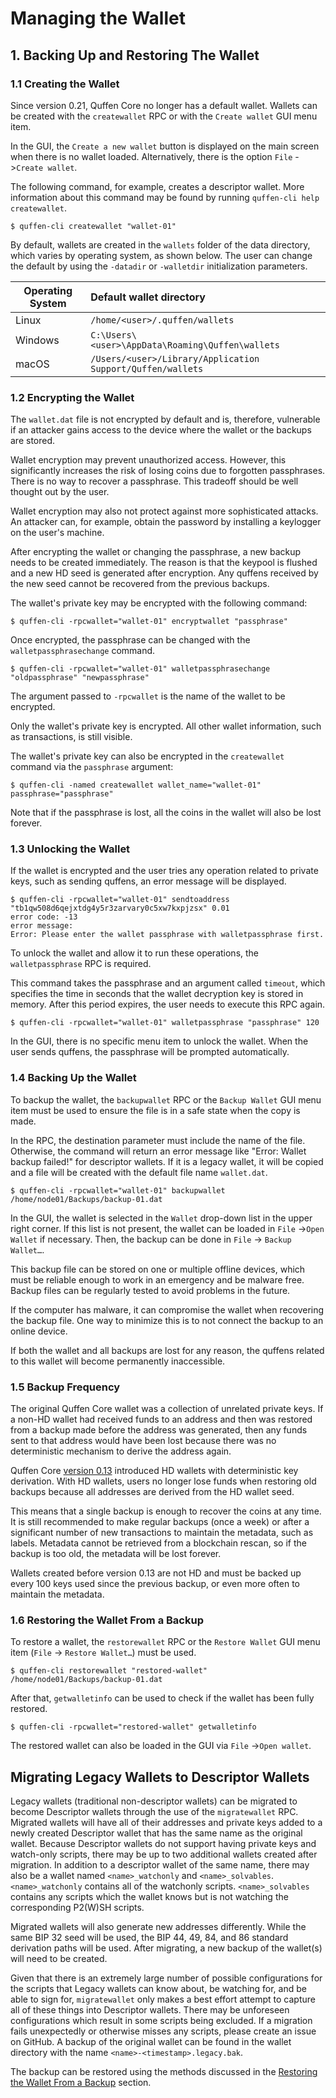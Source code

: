# Managing the Wallet

## 1. Backing Up and Restoring The Wallet

### 1.1 Creating the Wallet

Since version 0.21, Quffen Core no longer has a default wallet.
Wallets can be created with the `createwallet` RPC or with the `Create wallet` GUI menu item.

In the GUI, the `Create a new wallet` button is displayed on the main screen when there is no wallet loaded. Alternatively, there is the option `File` ->`Create wallet`.

The following command, for example, creates a descriptor wallet. More information about this command may be found by running `quffen-cli help createwallet`.

```
$ quffen-cli createwallet "wallet-01"
```

By default, wallets are created in the `wallets` folder of the data directory, which varies by operating system, as shown below. The user can change the default by using the `-datadir` or `-walletdir` initialization parameters.

| Operating System | Default wallet directory                                    |
| -----------------|:------------------------------------------------------------|
| Linux            | `/home/<user>/.quffen/wallets`                             |
| Windows          | `C:\Users\<user>\AppData\Roaming\Quffen\wallets`           |
| macOS            | `/Users/<user>/Library/Application Support/Quffen/wallets` |

### 1.2 Encrypting the Wallet

The `wallet.dat` file is not encrypted by default and is, therefore, vulnerable if an attacker gains access to the device where the wallet or the backups are stored.

Wallet encryption may prevent unauthorized access. However, this significantly increases the risk of losing coins due to forgotten passphrases. There is no way to recover a passphrase. This tradeoff should be well thought out by the user.

Wallet encryption may also not protect against more sophisticated attacks. An attacker can, for example, obtain the password by installing a keylogger on the user's machine.

After encrypting the wallet or changing the passphrase, a new backup needs to be created immediately. The reason is that the keypool is flushed and a new HD seed is generated after encryption. Any quffens received by the new seed cannot be recovered from the previous backups.

The wallet's private key may be encrypted with the following command:

```
$ quffen-cli -rpcwallet="wallet-01" encryptwallet "passphrase"
```

Once encrypted, the passphrase can be changed with the `walletpassphrasechange` command.

```
$ quffen-cli -rpcwallet="wallet-01" walletpassphrasechange "oldpassphrase" "newpassphrase"
```

The argument passed to `-rpcwallet` is the name of the wallet to be encrypted.

Only the wallet's private key is encrypted. All other wallet information, such as transactions, is still visible.

The wallet's private key can also be encrypted in the `createwallet` command via the `passphrase` argument:

```
$ quffen-cli -named createwallet wallet_name="wallet-01" passphrase="passphrase"
```

Note that if the passphrase is lost, all the coins in the wallet will also be lost forever.

### 1.3 Unlocking the Wallet

If the wallet is encrypted and the user tries any operation related to private keys, such as sending quffens, an error message will be displayed.

```
$ quffen-cli -rpcwallet="wallet-01" sendtoaddress "tb1qw508d6qejxtdg4y5r3zarvary0c5xw7kxpjzsx" 0.01
error code: -13
error message:
Error: Please enter the wallet passphrase with walletpassphrase first.
```

To unlock the wallet and allow it to run these operations, the `walletpassphrase` RPC is required.

This command takes the passphrase and an argument called `timeout`, which specifies the time in seconds that the wallet decryption key is stored in memory. After this period expires, the user needs to execute this RPC again.

```
$ quffen-cli -rpcwallet="wallet-01" walletpassphrase "passphrase" 120
```

In the GUI, there is no specific menu item to unlock the wallet. When the user sends quffens, the passphrase will be prompted automatically.

### 1.4 Backing Up the Wallet

To backup the wallet, the `backupwallet` RPC or the `Backup Wallet` GUI menu item must be used to ensure the file is in a safe state when the copy is made.

In the RPC, the destination parameter must include the name of the file. Otherwise, the command will return an error message like "Error: Wallet backup failed!" for descriptor wallets. If it is a legacy wallet, it will be copied and a file will be created with the default file name `wallet.dat`.

```
$ quffen-cli -rpcwallet="wallet-01" backupwallet /home/node01/Backups/backup-01.dat
```

In the GUI, the wallet is selected in the `Wallet` drop-down list in the upper right corner. If this list is not present, the wallet can be loaded in `File` ->`Open Wallet` if necessary. Then, the backup can be done in `File` -> `Backup Wallet…`.

This backup file can be stored on one or multiple offline devices, which must be reliable enough to work in an emergency and be malware free. Backup files can be regularly tested to avoid problems in the future.

If the computer has malware, it can compromise the wallet when recovering the backup file. One way to minimize this is to not connect the backup to an online device.

If both the wallet and all backups are lost for any reason, the quffens related to this wallet will become permanently inaccessible.

### 1.5 Backup Frequency

The original Quffen Core wallet was a collection of unrelated private keys. If a non-HD wallet had received funds to an address and then was restored from a backup made before the address was generated, then any funds sent to that address would have been lost because there was no deterministic mechanism to derive the address again.

Quffen Core [version 0.13](https://github.com/quffen/quffen/blob/master/doc/release-notes/release-notes-0.13.0.md) introduced HD wallets with deterministic key derivation. With HD wallets, users no longer lose funds when restoring old backups because all addresses are derived from the HD wallet seed.

This means that a single backup is enough to recover the coins at any time. It is still recommended to make regular backups (once a week) or after a significant number of new transactions to maintain the metadata, such as labels. Metadata cannot be retrieved from a blockchain rescan, so if the backup is too old, the metadata will be lost forever.

Wallets created before version 0.13 are not HD and must be backed up every 100 keys used since the previous backup, or even more often to maintain the metadata.

### 1.6 Restoring the Wallet From a Backup

To restore a wallet, the `restorewallet` RPC or the `Restore Wallet` GUI menu item (`File` -> `Restore Wallet…`) must be used.

```
$ quffen-cli restorewallet "restored-wallet" /home/node01/Backups/backup-01.dat
```

After that, `getwalletinfo` can be used to check if the wallet has been fully restored.

```
$ quffen-cli -rpcwallet="restored-wallet" getwalletinfo
```

The restored wallet can also be loaded in the GUI via `File` ->`Open wallet`.

## Migrating Legacy Wallets to Descriptor Wallets

Legacy wallets (traditional non-descriptor wallets) can be migrated to become Descriptor wallets
through the use of the `migratewallet` RPC. Migrated wallets will have all of their addresses and private keys added to
a newly created Descriptor wallet that has the same name as the original wallet. Because Descriptor
wallets do not support having private keys and watch-only scripts, there may be up to two
additional wallets created after migration. In addition to a descriptor wallet of the same name,
there may also be a wallet named `<name>_watchonly` and `<name>_solvables`. `<name>_watchonly`
contains all of the watchonly scripts. `<name>_solvables` contains any scripts which the wallet
knows but is not watching the corresponding P2(W)SH scripts.

Migrated wallets will also generate new addresses differently. While the same BIP 32 seed will be
used, the BIP 44, 49, 84, and 86 standard derivation paths will be used. After migrating, a new
backup of the wallet(s) will need to be created.

Given that there is an extremely large number of possible configurations for the scripts that
Legacy wallets can know about, be watching for, and be able to sign for, `migratewallet` only
makes a best effort attempt to capture all of these things into Descriptor wallets. There may be
unforeseen configurations which result in some scripts being excluded. If a migration fails
unexpectedly or otherwise misses any scripts, please create an issue on GitHub. A backup of the
original wallet can be found in the wallet directory with the name `<name>-<timestamp>.legacy.bak`.

The backup can be restored using the methods discussed in the
[Restoring the Wallet From a Backup](#16-restoring-the-wallet-from-a-backup) section.

